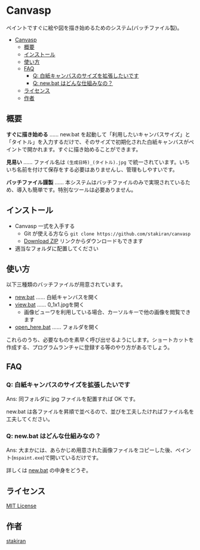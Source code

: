 # Canvasp
ペイントですぐに絵や図を描き始めるためのシステム(バッチファイル製)。

<!-- toc -->
- [Canvasp](#canvasp)
  - [概要](#概要)
  - [インストール](#インストール)
  - [使い方](#使い方)
  - [FAQ](#faq)
    - [Q: 白紙キャンバスのサイズを拡張したいです](#q-白紙キャンバスのサイズを拡張したいです)
    - [Q: new.bat はどんな仕組みなの？](#q-newbat-はどんな仕組みなの)
  - [ライセンス](#ライセンス)
  - [作者](#作者)

## 概要
**すぐに描き始める** …… new.bat を起動して「利用したいキャンバスサイズ」と「タイトル」を入力するだけで、そのサイズで初期化された白紙キャンバスがペイントで開かれます。すぐに描き始めることができます。

**見易い** …… ファイル名は `(生成日時)_(タイトル).jpg` で統一されています。いちいち名前を付けて保存をする必要はありませんし、管理もしやすいです。

**バッチファイル謹製** …… 本システムはバッチファイルのみで実現されているため、導入も簡単です。特別なツールは必要ありません。

## インストール
- Canvasp 一式を入手する
  - Git が使える方なら `git clone https://github.com/stakiran/canvasp`
  - [Download ZIP](https://github.com/stakiran/canvasp/archive/master.zip) リンクからダウンロードもできます
- 適当なフォルダに配置してください

## 使い方
以下三種類のバッチファイルが用意されています。

- [new.bat](new.bat) …… 白紙キャンバスを開く
- [view.bat](view.bat) …… 0_1x1.jpgを開く
  - 画像ビューワを利用している場合、カーソルキーで他の画像を閲覧できます
- [open_here.bat](open_here.bat) …… フォルダを開く

これらのうち、必要なものを素早く呼び出せるようにします。ショートカットを作成する、プログラムランチャに登録する等のやり方があるでしょう。

## FAQ

### Q: 白紙キャンバスのサイズを拡張したいです
Ans: 同フォルダに jpg ファイルを配置すれば OK です。

new.bat は各ファイルを昇順で並べるので、並びを工夫したければファイル名を工夫してください。

### Q: new.bat はどんな仕組みなの？
Ans: 大まかには、あらかじめ用意された画像ファイルをコピーした後、ペイント(`mspaint.exe`)で開いているだけです。

詳しくは [new.bat](new.bat) の中身をどうぞ。

## ライセンス
[MIT License](LICENSE)

## 作者
[stakiran](https://github.com/stakiran)
